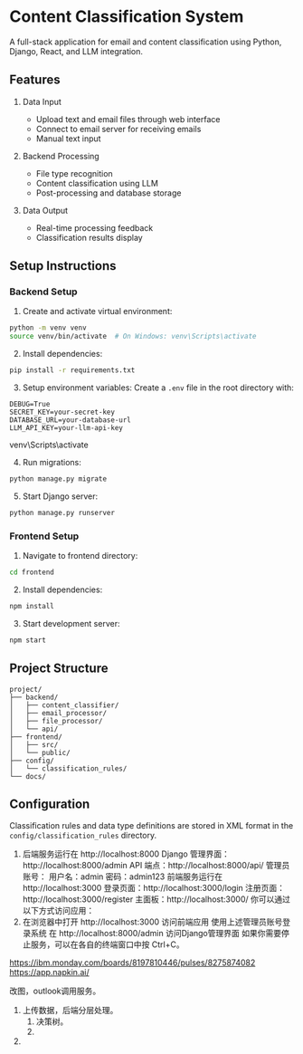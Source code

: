 # Content Classification System

A full-stack application for email and content classification using Python, Django, React, and LLM integration.

## Features

1. Data Input
   - Upload text and email files through web interface
   - Connect to email server for receiving emails
   - Manual text input

2. Backend Processing
   - File type recognition
   - Content classification using LLM
   - Post-processing and database storage

3. Data Output
   - Real-time processing feedback
   - Classification results display

## Setup Instructions

### Backend Setup

1. Create and activate virtual environment:
```bash
python -m venv venv
source venv/bin/activate  # On Windows: venv\Scripts\activate
```

2. Install dependencies:
```bash
pip install -r requirements.txt
```

3. Setup environment variables:
   Create a `.env` file in the root directory with:
```
DEBUG=True
SECRET_KEY=your-secret-key
DATABASE_URL=your-database-url
LLM_API_KEY=your-llm-api-key
```

venv\Scripts\activate


4. Run migrations:
```bash
python manage.py migrate
```

5. Start Django server:
```bash
python manage.py runserver
```

### Frontend Setup

1. Navigate to frontend directory:
```bash
cd frontend
```

2. Install dependencies:
```bash
npm install
```

3. Start development server:
```bash
npm start
```

## Project Structure

```
project/
├── backend/
│   ├── content_classifier/
│   ├── email_processor/
│   ├── file_processor/
│   └── api/
├── frontend/
│   ├── src/
│   └── public/
├── config/
│   └── classification_rules/
└── docs/
```

## Configuration

Classification rules and data type definitions are stored in XML format in the `config/classification_rules` directory. 



1. 后端服务运行在 http://localhost:8000
Django 管理界面：http://localhost:8000/admin
API 端点：http://localhost:8000/api/
管理员账号：
用户名：admin
密码：admin123
前端服务运行在 http://localhost:3000
登录页面：http://localhost:3000/login
注册页面：http://localhost:3000/register
主面板：http://localhost:3000/
你可以通过以下方式访问应用：
1. 在浏览器中打开 http://localhost:3000 访问前端应用
使用上述管理员账号登录系统
在 http://localhost:8000/admin 访问Django管理界面
如果你需要停止服务，可以在各自的终端窗口中按 Ctrl+C。


https://ibm.monday.com/boards/8197810446/pulses/8275874082
https://app.napkin.ai/


改图，outlook调用服务。

1. 上传数据，后端分层处理。
   1. 决策树。
   2. 
2. 